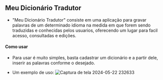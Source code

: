 ## Meu Dicionário Tradutor

-  "Meu Dicionário Tradutor" consiste em uma aplicação para gravar palavras de um determinado idioma na medida em que forem sendo traduzidas e conhecidas
pelos usuarios, oferecendo um lugar para facil acesso, consultadas e edições.

#### Como usar

- Para usar é muito simples, basta cadastrar um dicionário e a partir dele, inserir as palavras conforme o desejado.

- Um exemplo de uso:
![Captura de tela 2024-05-22 232633](https://github.com/franksilva2210/my-dictionary/assets/42458760/a194aa46-4a4f-4666-8dc5-a86cfc978eaa)


